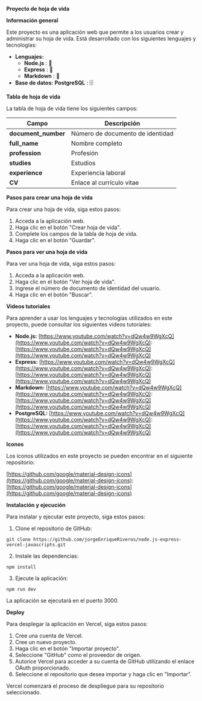 **Proyecto de hoja de vida**

**Información general**

Este proyecto es una aplicación web que permite a los usuarios crear y administrar su hoja de vida. Está desarrollado con los siguientes lenguajes y tecnologías:

* **Lenguajes:**
    * **Node.js** :  🐙
    * **Express** :  🚆
    * **Markdown** :  📝
* **Base de datos:** **PostgreSQL** :  🗄

**Tabla de hoja de vida**

La tabla de hoja de vida tiene los siguientes campos:

| Campo | Descripción |
|---|---|
| **document_number** | Número de documento de identidad | :id:`document_number`
| **full_name** | Nombre completo | :person:`full_name`
| **profession** | Profesión | :briefcase:`profession`
| **studies** | Estudios | :graduation-cap:`studies`
| **experience** | Experiencia laboral | :briefcase:`experience`
| **CV** | Enlace al currículo vitae | :file-pdf:`CV`

**Pasos para crear una hoja de vida**

Para crear una hoja de vida, siga estos pasos:

1. Acceda a la aplicación web.
2. Haga clic en el botón "Crear hoja de vida".
3. Complete los campos de la tabla de hoja de vida.
4. Haga clic en el botón "Guardar".

**Pasos para ver una hoja de vida**

Para ver una hoja de vida, siga estos pasos:

1. Acceda a la aplicación web.
2. Haga clic en el botón "Ver hoja de vida".
3. Ingrese el número de documento de identidad del usuario.
4. Haga clic en el botón "Buscar".

**Videos tutoriales**

Para aprender a usar los lenguajes y tecnologías utilizados en este proyecto, puede consultar los siguientes videos tutoriales:

* **Node.js:** [https://www.youtube.com/watch?v=dQw4w9WgXcQ](https://www.youtube.com/watch?v=dQw4w9WgXcQ): [https://www.youtube.com/watch?v=dQw4w9WgXcQ](https://www.youtube.com/watch?v=dQw4w9WgXcQ)
* **Express:** [https://www.youtube.com/watch?v=dQw4w9WgXcQ](https://www.youtube.com/watch?v=dQw4w9WgXcQ): [https://www.youtube.com/watch?v=dQw4w9WgXcQ](https://www.youtube.com/watch?v=dQw4w9WgXcQ)
* **Markdown:** [https://www.youtube.com/watch?v=dQw4w9WgXcQ](https://www.youtube.com/watch?v=dQw4w9WgXcQ): [https://www.youtube.com/watch?v=dQw4w9WgXcQ](https://www.youtube.com/watch?v=dQw4w9WgXcQ)
* **PostgreSQL:** [https://www.youtube.com/watch?v=dQw4w9WgXcQ](https://www.youtube.com/watch?v=dQw4w9WgXcQ): [https://www.youtube.com/watch?v=dQw4w9WgXcQ](https://www.youtube.com/watch?v=dQw4w9WgXcQ)

**Iconos**

Los iconos utilizados en este proyecto se pueden encontrar en el siguiente repositorio:

[https://github.com/google/material-design-icons](https://github.com/google/material-design-icons): [https://github.com/google/material-design-icons](https://github.com/google/material-design-icons)

**Instalación y ejecución**

Para instalar y ejecutar este proyecto, siga estos pasos:

1. Clone el repositorio de GitHub:

```
git clone https://github.com/jorgeEnriqueRiveros/node.js-express-vercel-javascripts.git
```

2. Instale las dependencias:

```
npm install
```

3. Ejecute la aplicación:

```
npm run dev
```

La aplicación se ejecutará en el puerto 3000.

**Deploy**

Para desplegar la aplicación en Vercel, siga estos pasos:

1. Cree una cuenta de Vercel.
2. Cree un nuevo proyecto.
3. Haga clic en el botón "Importar proyecto".
4. Seleccione "GitHub" como el proveedor de origen.
5. Autorice Vercel para acceder a su cuenta de GitHub utilizando el enlace OAuth proporcionado.
6. Seleccione el repositorio que desea importar y haga clic en "Importar".

Vercel comenzará el proceso de despliegue para su repositorio seleccionado.
